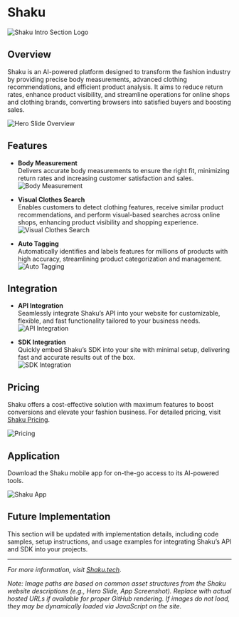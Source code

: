 # Shaku

![Shaku Intro Section Logo]([https://shaku.tech/assets/images/shaku-intro-logo.png](https://shaku.tech/_next/image?url=%2Flogo%2Fnew-logo.png&w=96&q=75))

## Overview

Shaku is an AI-powered platform designed to transform the fashion industry by providing precise body measurements, advanced clothing recommendations, and efficient product analysis. It aims to reduce return rates, enhance product visibility, and streamline operations for online shops and clothing brands, converting browsers into satisfied buyers and boosting sales.

![Hero Slide Overview](https://shaku.tech/assets/images/hero-slide-overview.png)

## Features

- **Body Measurement**  
  Delivers accurate body measurements to ensure the right fit, minimizing return rates and increasing customer satisfaction and sales.  
  ![Body Measurement](https://shaku.tech/assets/images/body-measurement.png)

- **Visual Clothes Search**  
  Enables customers to detect clothing features, receive similar product recommendations, and perform visual-based searches across online shops, enhancing product visibility and shopping experience.  
  ![Visual Clothes Search](https://shaku.tech/assets/images/visual-clothes-search.png)

- **Auto Tagging**  
  Automatically identifies and labels features for millions of products with high accuracy, streamlining product categorization and management.  
  ![Auto Tagging](https://shaku.tech/assets/images/auto-tagging.png)

## Integration

- **API Integration**  
  Seamlessly integrate Shaku’s API into your website for customizable, flexible, and fast functionality tailored to your business needs.  
  ![API Integration](https://shaku.tech/assets/images/api-integration.png)

- **SDK Integration**  
  Quickly embed Shaku’s SDK into your site with minimal setup, delivering fast and accurate results out of the box.  
  ![SDK Integration](https://shaku.tech/assets/images/sdk-integration.png)

## Pricing

Shaku offers a cost-effective solution with maximum features to boost conversions and elevate your fashion business. For detailed pricing, visit [Shaku Pricing](https://shaku.tech/#pricing).

![Pricing](https://shaku.tech/assets/images/pricing.png)

## Application

Download the Shaku mobile app for on-the-go access to its AI-powered tools.

![Shaku App](https://shaku.tech/assets/images/shaku-app-screenshot.png)

## Future Implementation

This section will be updated with implementation details, including code samples, setup instructions, and usage examples for integrating Shaku’s API and SDK into your projects.

---

*For more information, visit [Shaku.tech](https://shaku.tech).*

*Note: Image paths are based on common asset structures from the Shaku website descriptions (e.g., Hero Slide, App Screenshot). Replace with actual hosted URLs if available for proper GitHub rendering. If images do not load, they may be dynamically loaded via JavaScript on the site.*
